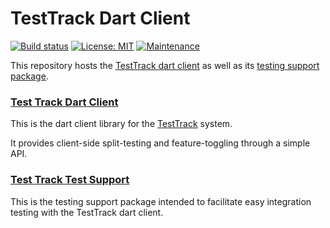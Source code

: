 # TestTrack Dart Client

[![Build status](https://github.com/Betterment/test_track_dart_client/actions/workflows/ci.yml/badge.svg?branch=main)](https://github.com/Betterment/test_track_dart_client/actions/workflows/ci.yml?query=branch%3Amain)
[![License: MIT](https://img.shields.io/badge/License-MIT-yellow.svg)](https://opensource.org/licenses/MIT)
[![Maintenance](https://img.shields.io/badge/Maintained%3F-yes-green.svg)](https://GitHub.com/Betterment/test_track_dart_client/pulse)

This repository hosts the [TestTrack dart client](packages/test_track/) as well as its [testing support package](packages/test_track_test_support/).

### [Test Track Dart Client](packages/test_track/)

This is the dart client library for the [TestTrack](https://github.com/Betterment/test_track) system.

It provides client-side split-testing and feature-toggling through a simple API.

### [Test Track Test Support](packages/test_track_test_support/)

This is the testing support package intended to facilitate easy integration testing with the TestTrack dart client.

